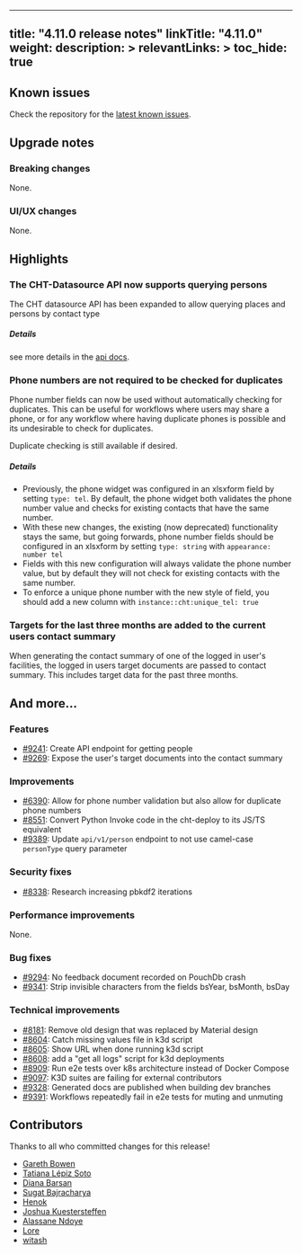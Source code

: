 
---
title: "4.11.0 release notes"
linkTitle: "4.11.0"
weight:
description: >
relevantLinks: >
toc_hide: true
---

## Known issues

Check the repository for the [latest known issues](https://github.com/medic/cht-core/issues?q=is%3Aissue+label%3A%22Affects%3A+4.11.0%22).

## Upgrade notes

### Breaking changes

None.

### UI/UX changes

None.

## Highlights

### The CHT-Datasource API now supports querying persons

The CHT datasource API has been expanded to allow querying places and persons by contact type

##### Details
see more details in the [api docs](http://docs.communityhealthtoolkit.org/cht-datasource/).

### Phone numbers are not required to be checked for duplicates
Phone number fields can now be used without automatically checking for duplicates. This can be useful for workflows where users may share a phone, or for any workflow where having duplicate phones is possible and its undesirable to check for duplicates.

Duplicate checking is still available if desired.

##### Details
-  Previously, the phone widget was configured in an xlsxform field by setting `type: tel`. By default, the phone widget both validates the phone number value and checks for existing contacts that have the same number.
- With these new changes, the existing (now deprecated) functionality stays the same, but going forwards, phone number fields should be configured in an xlsxform by setting `type: string` with `appearance: number tel`
- Fields with this new configuration will always validate the phone number value, but by default they will not check for existing contacts with the same number.
- To enforce a unique phone number with the new style of field, you should add a new column with `instance::cht:unique_tel: true`

### Targets for the last three months are added to the current users contact summary

When generating the contact summary of one of the logged in user's facilities, the logged in users target documents are passed to contact summary.
This includes target data for the past three months.

## And more...

### Features

- [#9241](https://github.com/medic/cht-core/issues/9241): Create API endpoint for getting people
- [#9269](https://github.com/medic/cht-core/issues/9269): Expose the user's target documents into the contact summary

### Improvements

- [#6390](https://github.com/medic/cht-core/issues/6390): Allow for phone number validation but also allow for duplicate phone numbers
- [#8551](https://github.com/medic/cht-core/issues/8551): Convert Python Invoke code in the cht-deploy to its JS/TS equivalent
- [#9389](https://github.com/medic/cht-core/issues/9389): Update `api/v1/person` endpoint to not use camel-case `personType` query parameter

### Security fixes

- [#8338](https://github.com/medic/cht-core/issues/8338): Research increasing pbkdf2 iterations

### Performance improvements

None.

### Bug fixes

- [#9294](https://github.com/medic/cht-core/issues/9294): No feedback document recorded on PouchDb crash
- [#9341](https://github.com/medic/cht-core/issues/9341): Strip invisible characters from the fields bsYear, bsMonth, bsDay

### Technical improvements

- [#8181](https://github.com/medic/cht-core/issues/8181): Remove old design that was replaced by Material design 
- [#8604](https://github.com/medic/cht-core/issues/8604): Catch missing values file in k3d script
- [#8605](https://github.com/medic/cht-core/issues/8605): Show URL when done running k3d script
- [#8608](https://github.com/medic/cht-core/issues/8608): add a "get all logs" script for k3d deployments
- [#8909](https://github.com/medic/cht-core/issues/8909): Run e2e tests  over k8s architecture instead of Docker Compose
- [#9097](https://github.com/medic/cht-core/issues/9097): K3D suites are failing for external contributors
- [#9328](https://github.com/medic/cht-core/issues/9328): Generated docs are published when building dev branches
- [#9391](https://github.com/medic/cht-core/issues/9391): Workflows repeatedly fail in e2e tests for muting and unmuting



## Contributors

Thanks to all who committed changes for this release!

- [Gareth Bowen](https://github.com/garethbowen)
- [Tatiana Lépiz Soto](https://github.com/tatilepizs)
- [Diana Barsan](https://github.com/dianabarsan)
- [Sugat Bajracharya](https://github.com/sugat009)
- [Henok](https://github.com/henokgetachew)
- [Joshua Kuestersteffen](https://github.com/jkuester)
- [Alassane Ndoye](https://github.com/aloundoye)
- [Lore](https://github.com/lorerod)
- [witash](https://github.com/witash)
